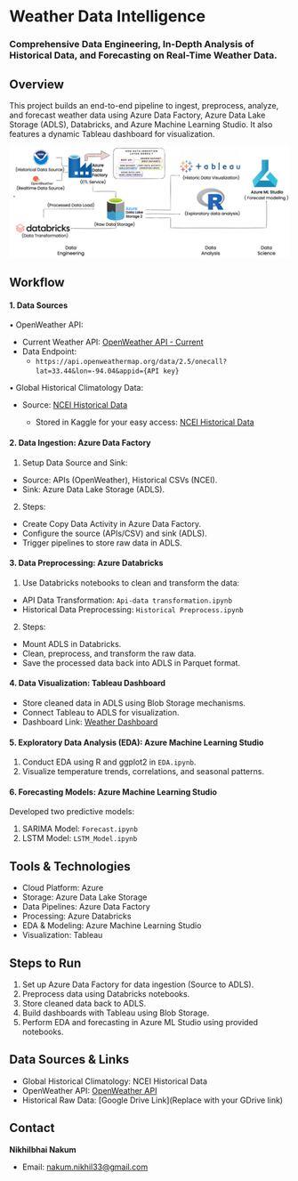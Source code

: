 # Weather Data Intelligence
### Comprehensive Data Engineering, In-Depth Analysis of Historical Data, and Forecasting on Real-Time Weather Data.
## Overview
This project builds an end-to-end pipeline to ingest, preprocess, analyze, and forecast weather data using Azure Data Factory, Azure Data Lake Storage (ADLS), Databricks, and Azure Machine Learning Studio. It also features a dynamic Tableau dashboard for visualization.

![Project Architecture](./Method.drawio.png)

## Workflow
#### 1. Data Sources
• OpenWeather API:
  - Current Weather API: [OpenWeather API - Current](https://openweathermap.org/current)
  - Data Endpoint:
    - `https://api.openweathermap.org/data/2.5/onecall?lat=33.44&lon=-94.04&appid={API key}`

• Global Historical Climatology Data:
  - Source: [NCEI Historical Data](https://www.ncei.noaa.gov/access/search/data-search/global-historical-climatology-network-hourly?bbox=40.963,-74.257,40.463,-73.757)

      - Stored in Kaggle for your easy access: [NCEI Historical Data](https://www.kaggle.com/datasets/nikhilnakum/raw-weather-data-newyork-city-100-features)

#### 2. Data Ingestion: Azure Data Factory
1. Setup Data Source and Sink:
  - Source: APIs (OpenWeather), Historical CSVs (NCEI).
  - Sink: Azure Data Lake Storage (ADLS).
2. Steps:
  - Create Copy Data Activity in Azure Data Factory.
  - Configure the source (APIs/CSV) and sink (ADLS).
  - Trigger pipelines to store raw data in ADLS.

#### 3. Data Preprocessing: Azure Databricks
1. Use Databricks notebooks to clean and transform the data:
  - API Data Transformation: `Api-data transformation.ipynb`
  - Historical Data Preprocessing: `Historical Preprocess.ipynb`
2. Steps:
  - Mount ADLS in Databricks.
  - Clean, preprocess, and transform the raw data.
  - Save the processed data back into ADLS in Parquet format.

#### 4. Data Visualization: Tableau Dashboard
- Store cleaned data in ADLS using Blob Storage mechanisms.
- Connect Tableau to ADLS for visualization.
- Dashboard Link: [Weather Dashboard](https://public.tableau.com/app/profile/yash.gajera/viz/Final_Dashboard_17334287772920/Dashboard)

#### 5. Exploratory Data Analysis (EDA): Azure Machine Learning Studio
1. Conduct EDA using R and ggplot2 in `EDA.ipynb`.
2. Visualize temperature trends, correlations, and seasonal patterns.

#### 6. Forecasting Models: Azure Machine Learning Studio
Developed two predictive models:
1. SARIMA Model: `Forecast.ipynb`
2. LSTM Model: `LSTM_Model.ipynb`

## Tools & Technologies
- Cloud Platform: Azure
- Storage: Azure Data Lake Storage
- Data Pipelines: Azure Data Factory
- Processing: Azure Databricks
- EDA & Modeling: Azure Machine Learning Studio
- Visualization: Tableau

## Steps to Run
1. Set up Azure Data Factory for data ingestion (Source to ADLS).
2. Preprocess data using Databricks notebooks.
3. Store cleaned data back to ADLS.
4. Build dashboards with Tableau using Blob Storage.
5. Perform EDA and forecasting in Azure ML Studio using provided notebooks.

## Data Sources & Links
- Global Historical Climatology: NCEI Historical Data
- OpenWeather API: [OpenWeather API](https://openweathermap.org/current)
- Historical Raw Data: [Google Drive Link](Replace with your GDrive link)

## Contact
**Nikhilbhai Nakum**
-	Email: nakum.nikhil33@gmail.com
 
